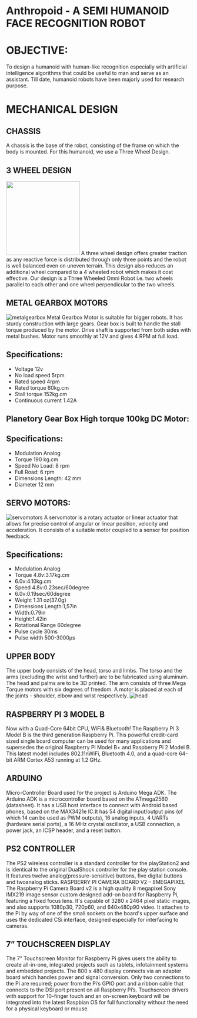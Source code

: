 # Anthropoid - A SEMI HUMANOID FACE RECOGNITION ROBOT

# OBJECTIVE:
To design a humanoid with human-like recognition especially with artificial intelligence algorithms that could be useful to man and serve as an assistant. Till date, humanoid robots have been majorly used for research purpose.


# MECHANICAL DESIGN

## CHASSIS
A chassis is the base of the robot, consisting of the frame on which the body is mounted. For this humanoid, we use a Three Wheel Design.

## 3 WHEEL DESIGN
<img src="https://user-images.githubusercontent.com/43472529/72684016-deabdd00-3b02-11ea-9087-110a56274744.png" width="200" height="200" />
A three wheel design offers greater traction as any reactive force is distributed through only three points and the robot is well balanced even on uneven terrain. This design also reduces an additional wheel compared to a 4 wheeled robot which makes it cost effective.  Our design is a Three Wheeled Omni Robot i.e. two wheels parallel to each other and one wheel perpendicular to the two wheels.

## METAL GEARBOX MOTORS
![metalgearbox](https://user-images.githubusercontent.com/43472529/72684032-174bb680-3b03-11ea-80ce-fa6958a2793e.jpg)
Metal Gearbox Motor is suitable for bigger robots. It has sturdy construction with large gears. Gear box is built to handle the stall torque produced by the motor. Drive shaft is supported from both sides with metal bushes. Motor runs smoothly at 12V and gives 4 RPM at full load.

## Specifications:
- Voltage	12v
- No load speed	5rpm
- Rated speed	4rpm
- Rated torque	60kg.cm
- Stall torque	152kg.cm
- Continuous current	1.42A


## Planetory Gear Box High torque 100kg DC Motor:
## Specifications:
- Modulation	Analog
- Torque	190 kg.cm
- Speed	No Load: 8 rpm
- Full Road: 6 rpm
- Dimensions	Length: 42 mm
- Diameter	12 mm


## SERVO MOTORS:
![servomotors](https://user-images.githubusercontent.com/43472529/72684046-406c4700-3b03-11ea-82c7-e0c7afc5c1cc.jpg)
A servomotor is a rotary actuator or linear actuator that allows for precise control of angular or linear position, velocity and acceleration. It consists of a suitable motor coupled to a sensor for position feedback.
## Specifications:
- Modulation	Analog
- Torque	4.8v:3.17kg.cm
- 6.0v:4.10kg.cm
- Speed	4.8v:0.23sec/60degree
- 6.0v:0.19sec/60degree
- Weight	1.31 oz(37.0g)
- Dimensions	Length:1,57in
- Width:0.79in
- Height:1.42in
- Rotational Range	60degree
- Pulse cycle	30ms
- Pulse width	500-3000µs

## UPPER BODY
The upper body consists of the head, torso and limbs. The torso and the arms (excluding the wrist and further) are to be fabricated using aluminum. The head and palms are to be 3D printed.
The arm consists of three Mega Torque motors with six degrees of freedom. A motor is placed at each of the joints - shoulder, elbow and wrist respectively.
![head](https://user-images.githubusercontent.com/43472529/72684070-6abe0480-3b03-11ea-9982-319d62e8b41c.jpg/100/200) 
  

## RASPBERRY PI 3 MODEL B
Now with a Quad-Core 64bit CPU, WiFi& Bluetooth! The Raspberry Pi 3 Model B is the third generation Raspberry Pi. This powerful credit-card sized single board computer can be used for many applications and supersedes the original Raspberry Pi Model B+ and Raspberry Pi 2 Model B. This latest model includes 802.11nWiFi, Bluetooth 4.0, and a quad-core 64-bit ARM Cortex A53 running at 1.2 GHz.

## ARDUINO
Micro-Controller Board used for the project is Arduino Mega ADK. The Arduino ADK is a microcontroller board based on the ATmega2560 (datasheet). It has a USB host interface to connect with Android based phones, based on the MAX3421e IC.It has 54 digital input/output pins (of which 14 can be used as PWM outputs), 16 analog inputs, 4 UARTs (hardware serial ports), a 16 MHz crystal oscillator, 
a USB connection, a power jack, an ICSP header, and a reset button.

## PS2 CONTROLLER
The PS2 wireless controller is a standard controller for the playStation2 and is identical to the original DualShock controller for the play station console. It features twelve analog(pressure-sensitive) buttons, five digital buttons and twoanalog sticks. 
RASPBERRY PI CAMERA BOARD V2 – 8MEGAPIXEL
The Raspberry Pi Camera Board v2 is a high quality 8 megapixel Sony IMX219 image sensor custom designed add-on board for Raspberry Pi, featuring a fixed focus lens. It's capable of 3280 x 2464 pixel static images, and also supports 1080p30, 720p60, and 640x480p90 video.
It attaches to the Pi by way of one of the small sockets on the board's upper surface and uses the dedicated CSi interface, designed especially for interfacing to cameras.

## 7” TOUCHSCREEN DISPLAY
The 7” Touchscreen Monitor for Raspberry Pi gives users the ability to create all-in-one, integrated projects such as tablets, infotainment systems and embedded projects. The 800 x 480 display connects via an adapter board which handles power and signal conversion. Only two connections to the Pi are required; power from the Pi’s GPIO port and a ribbon cable that connects to the DSI port present on all Raspberry Pi’s.  Touchscreen drivers with support for 10-finger touch and an on-screen keyboard will be integrated into the latest Raspbian OS for full functionality without the need for a physical keyboard or mouse.



